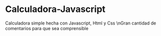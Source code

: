 # Calculadora-Javascript
Calculadora simple hecha con Javascript, Html y Css
\nGran cantidad de comentarios para que sea comprensible

